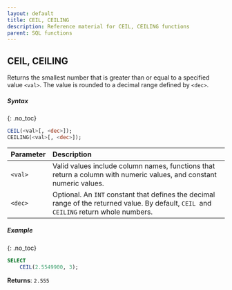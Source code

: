 ```yaml
---
layout: default
title: CEIL, CEILING
description: Reference material for CEIL, CEILING functions
parent: SQL functions
---
```


## CEIL, CEILING

Returns the smallest number that is greater than or equal to a specified value `<val>`. The value is rounded to a decimal range defined by `<dec>`.

##### Syntax
{: .no_toc}

```sql
CEIL(<val>[, <dec>]);
CEILING(<val>[, <dec>]);
```

| Parameter | Description                                                                                                                               |
| :--------- | :----------------------------------------------------------------------------------------------------------------------------------------- |
| `<val>`   | Valid values include column names, functions that return a column with numeric values, and constant numeric values.                       |
| `<dec>`   | Optional. An `INT` constant that defines the decimal range of the returned value. By default, `CEIL `and `CEILING` return whole numbers.  |

##### Example
{: .no_toc}

```sql
SELECT
    CEIL(2.5549900, 3);
```

**Returns**: `2.555`
